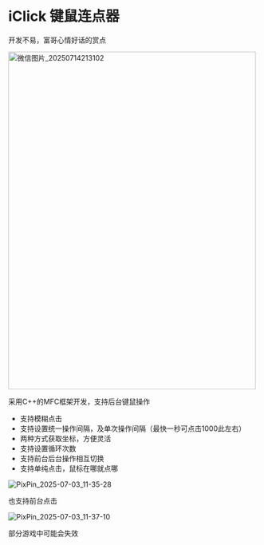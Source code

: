 # iClick 键鼠连点器

开发不易，富哥心情好话的赏点

<img width="496" height="677" alt="微信图片_20250714213102" src="https://github.com/user-attachments/assets/e48b9576-739d-4d25-9596-b590794c613f" />


采用C++的MFC框架开发，支持后台键鼠操作
- 支持模糊点击
- 支持设置统一操作间隔，及单次操作间隔（最快一秒可点击1000此左右）
- 两种方式获取坐标，方便灵活
- 支持设置循环次数
- 支持前台后台操作相互切换
- 支持单纯点击，鼠标在哪就点哪

![PixPin_2025-07-03_11-35-28](https://github.com/user-attachments/assets/233a1e89-84ef-401c-afb4-7350942eae7e)

也支持前台点击

![PixPin_2025-07-03_11-37-10](https://github.com/user-attachments/assets/ae840d33-2b9e-4dc6-8a06-4b3e11e7b9ba)

部分游戏中可能会失效

